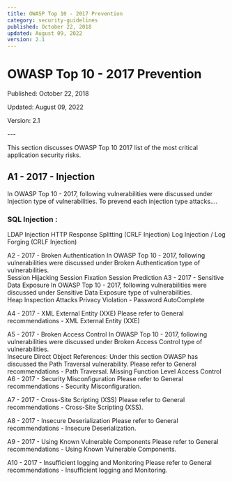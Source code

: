```yaml
---
title: OWASP Top 10 - 2017 Prevention
category: security-guidelines
published: October 22, 2018
updated: August 09, 2022
version: 2.1
---
```


# OWASP Top 10 - 2017 Prevention

<p class="doc-info">Published: October 22, 2018</p>
<p class="doc-info">Updated: August 09, 2022</p>
<p class="doc-info">Version: 2.1</p>
---

This section discusses OWASP Top 10 2017 list of the most critical application security risks.


## A1 - 2017 - Injection
In OWASP Top 10 - 2017, following vulnerabilities were discussed under Injection type of vulnerabilities.  To prevend each injection type attacks….


### SQL Injection : 
LDAP Injection
HTTP Response Splitting (CRLF Injection)
Log Injection / Log Forging (CRLF Injection)

A2 - 2017 - Broken Authentication
In OWASP Top 10 - 2017, following vulnerabilities were discussed under Broken Authentication type of vulnerabilities.  
Session Hijacking
Session Fixation
Session Prediction
A3 - 2017 - Sensitive Data Exposure 
In OWASP Top 10 - 2017, following vulnerabilities were discussed under Sensitive Data Exposure type of vulnerabilities.  
Heap Inspection Attacks
Privacy Violation - Password AutoComplete

A4 - 2017 - XML External Entity (XXE) 
Please refer to General recommendations - XML External Entity (XXE)

A5 - 2017 - Broken Access Control
In OWASP Top 10 - 2017, following vulnerabilities were discussed under Broken Access Control type of vulnerabilities.  
Insecure Direct Object References: Under this section OWASP has discussed the Path Traversal vulnerability. Please refer to General recommendations - Path Traversal.
Missing Function Level Access Control
A6 - 2017 - Security Misconfiguration
Please refer to General recommendations - Security Misconfiguration.

A7 - 2017 - Cross-Site Scripting (XSS)
Please refer to General recommendations - Cross-Site Scripting (XSS).

A8 - 2017 - Insecure Deserialization
Please refer to General recommendations - Insecure Deserialization.

A9 - 2017 - Using Known Vulnerable Components
Please refer to General recommendations - Using Known Vulnerable Components.

A10 - 2017 - Insufficient logging and Monitoring
Please refer to General recommendations - Insufficient logging and Monitoring.

